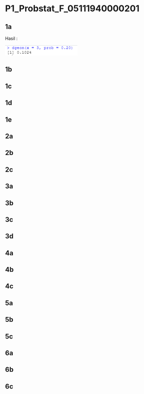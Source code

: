 # P1_Probstat_F_05111940000201

## 1a
Hasil :

![alt text](https://github.com/rizaldinur/P1_Probstat_F_05111940000201/blob/main/screenshot/1a.png)

## 1b
## 1c
## 1d
## 1e

## 2a
## 2b
## 2c

## 3a
## 3b
## 3c
## 3d

## 4a
## 4b
## 4c

## 5a
## 5b
## 5c

## 6a
## 6b
## 6c
